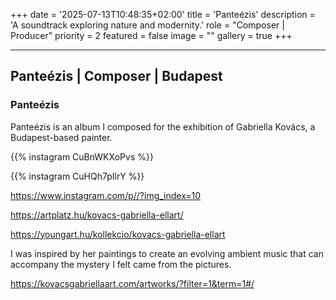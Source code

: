 +++
date = '2025-07-13T10:48:35+02:00'
title = 'Panteézis'
description = 'A soundtrack exploring nature and modernity.'
role = "Composer | Producer"
priority = 2
featured = false
image = ""
gallery = true
+++

---

## Panteézis | Composer | Budapest

### Panteézis

Panteézis is an album I composed for the exhibition of Gabriella Kovács, a Budapest-based painter.

{{% instagram CuBnWKXoPvs %}}

{{% instagram CuHQh7pIlrY %}}

https://www.instagram.com/p//?img_index=10

https://artplatz.hu/kovacs-gabriella-ellart/

https://youngart.hu/kollekcio/kovacs-gabriella-ellart

I was inspired by her paintings to create an evolving ambient music that can accompany the mystery I felt came from the pictures. 

https://kovacsgabriellaart.com/artworks/?filter=1&term=1#/
